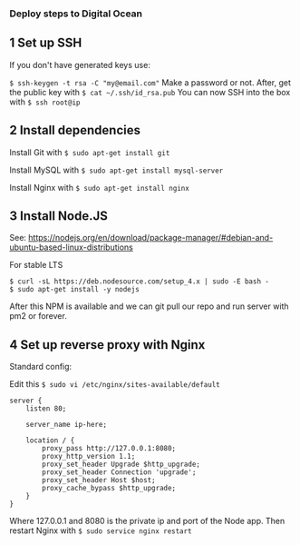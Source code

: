 ### Deploy steps to Digital Ocean
## 1 Set up SSH
If you don't have generated keys use:

```$ ssh-keygen -t rsa -C "my@email.com"```
Make a password or not. After, get the public key with
```$ cat ~/.ssh/id_rsa.pub```
You can now SSH into the box with ```$ ssh root@ip```

## 2 Install dependencies
Install Git with ```$ sudo apt-get install git```

Install MySQL with ```$ sudo apt-get install mysql-server```

Install Nginx with ```$ sudo apt-get install nginx```


## 3 Install Node.JS
See: https://nodejs.org/en/download/package-manager/#debian-and-ubuntu-based-linux-distributions

For stable LTS
```
$ curl -sL https://deb.nodesource.com/setup_4.x | sudo -E bash -
$ sudo apt-get install -y nodejs
```
After this NPM is available and we can git pull our repo and run server
with pm2 or forever.

## 4 Set up reverse proxy with Nginx
Standard config:

Edit this ```$ sudo vi /etc/nginx/sites-available/default```
```
server {
    listen 80;

    server_name ip-here;

    location / {
        proxy_pass http://127.0.0.1:8080;
        proxy_http_version 1.1;
        proxy_set_header Upgrade $http_upgrade;
        proxy_set_header Connection 'upgrade';
        proxy_set_header Host $host;
        proxy_cache_bypass $http_upgrade;
    }
}
```
Where 127.0.0.1 and 8080 is the private ip and port of the Node app.
Then restart Nginx with ```$ sudo service nginx restart```
